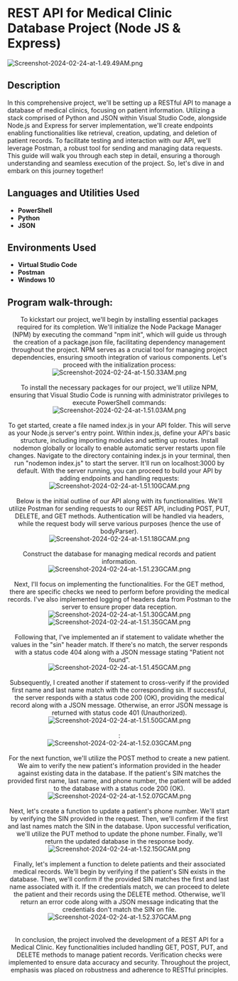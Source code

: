 <h1>REST API for Medical Clinic Database Project (Node JS & Express)</h1>

<img src="https://img.hotimg.com/Screenshot-2024-02-24-at-1.49.49AM.png" alt="Screenshot-2024-02-24-at-1.49.49AM.png" border="0" />

<h2>Description</h2>
In this comprehensive project, we'll be setting up a RESTful API to manage a database of medical clinics, focusing on patient information. Utilizing a stack comprised of Python and JSON within Visual Studio Code, alongside Node.js and Express for server implementation, we'll create endpoints enabling functionalities like retrieval, creation, updating, and deletion of patient records. To facilitate testing and interaction with our API, we'll leverage Postman, a robust tool for sending and managing data requests. This guide will walk you through each step in detail, ensuring a thorough understanding and seamless execution of the project. So, let's dive in and embark on this journey together!
<br />


<h2>Languages and Utilities Used</h2>

- <b>PowerShell</b> 
- <b>Python</b>
- <b>JSON</b>

<h2>Environments Used </h2>

- <b>Virtual Studio Code</b>
- <b>Postman</b>
- <b>Windows 10</b>

<h2>Program walk-through:</h2>

<p align="center">
To kickstart our project, we'll begin by installing essential packages required for its completion. We'll initialize the Node Package Manager (NPM) by executing the command "npm init", which will guide us through the creation of a package.json file, facilitating dependency management throughout the project. NPM serves as a crucial tool for managing project dependencies, ensuring smooth integration of various components. Let's proceed with the initialization process: <br/>
<img src="https://img.hotimg.com/Screenshot-2024-02-24-at-1.50.33AM.png" alt="Screenshot-2024-02-24-at-1.50.33AM.png" border="0" />
<br />
<br />
To install the necessary packages for our project, we'll utilize NPM, ensuring that Visual Studio Code is running with administrator privileges to execute PowerShell commands: <br/>
<img src="https://img.hotimg.com/Screenshot-2024-02-24-at-1.51.03AM.png" alt="Screenshot-2024-02-24-at-1.51.03AM.png" border="0" />
<br />
<br />
To get started, create a file named index.js in your API folder. This will serve as your Node.js server's entry point. Within index.js, define your API's basic structure, including importing modules and setting up routes. Install nodemon globally or locally to enable automatic server restarts upon file changes. Navigate to the directory containing index.js in your terminal, then run "nodemon index.js" to start the server. It'll run on localhost:3000 by default. With the server running, you can proceed to build your API by adding endpoints and handling requests: <br/>
<img src="https://img.hotimg.com/Screenshot-2024-02-24-at-1.51.10GCAM.png" alt="Screenshot-2024-02-24-at-1.51.10GCAM.png" border="0" />
<br />
<br />
Below is the initial outline of our API along with its functionalities. We'll utilize Postman for sending requests to our REST API, including POST, PUT, DELETE, and GET methods. Authentication will be handled via headers, while the request body will serve various purposes (hence the use of bodyParser).  <br/>
<img src="https://img.hotimg.com/Screenshot-2024-02-24-at-1.51.18GCAM.png" alt="Screenshot-2024-02-24-at-1.51.18GCAM.png" border="0" />
<br />
<br />
Construct the database for managing medical records and patient information.
 <br/>
<img src="https://img.hotimg.com/Screenshot-2024-02-24-at-1.51.23GCAM.png" alt="Screenshot-2024-02-24-at-1.51.23GCAM.png" border="0" />
<br />
<br />
Next, I'll focus on implementing the functionalities. For the GET method, there are specific checks we need to perform before providing the medical records. I've also implemented logging of headers data from Postman to the server to ensure proper data reception.  <br/>
<img src="https://img.hotimg.com/Screenshot-2024-02-24-at-1.51.30GCAM.png" alt="Screenshot-2024-02-24-at-1.51.30GCAM.png" border="0" />
<img src="https://img.hotimg.com/Screenshot-2024-02-24-at-1.51.35GCAM.png" alt="Screenshot-2024-02-24-at-1.51.35GCAM.png" border="0" />
<br />
<br />
Following that, I've implemented an if statement to validate whether the values in the "sin" header match. If there's no match, the server responds with a status code 404 along with a JSON message stating "Patient not found".  <br/>
<img src="https://img.hotimg.com/Screenshot-2024-02-24-at-1.51.45GCAM.png" alt="Screenshot-2024-02-24-at-1.51.45GCAM.png" border="0" />
<br />
<br />
Subsequently, I created another if statement to cross-verify if the provided first name and last name match with the corresponding sin. If successful, the server responds with a status code 200 (OK), providing the medical record along with a JSON message. Otherwise, an error JSON message is returned with status code 401 (Unauthorized).  <br/>
<img src="https://img.hotimg.com/Screenshot-2024-02-24-at-1.51.50GCAM.png" alt="Screenshot-2024-02-24-at-1.51.50GCAM.png" border="0" />
<br />
<br />
:  <br/>
<img src="https://img.hotimg.com/Screenshot-2024-02-24-at-1.52.03GCAM.png" alt="Screenshot-2024-02-24-at-1.52.03GCAM.png" border="0" />
<br />
<br />
For the next function, we'll utilize the POST method to create a new patient. We aim to verify the new patient's information provided in the header against existing data in the database. If the patient's SIN matches the provided first name, last name, and phone number, the patient will be added to the database with a status code 200 (OK).
<br/>
<img src="https://img.hotimg.com/Screenshot-2024-02-24-at-1.52.07GCAM.png" alt="Screenshot-2024-02-24-at-1.52.07GCAM.png" border="0" />
<br />
<br />
Next, let's create a function to update a patient's phone number. We'll start by verifying the SIN provided in the request. Then, we'll confirm if the first and last names match the SIN in the database. Upon successful verification, we'll utilize the PUT method to update the phone number. Finally, we'll return the updated database in the response body. <br/>
<img src="https://img.hotimg.com/Screenshot-2024-02-24-at-1.52.15GCAM.png" alt="Screenshot-2024-02-24-at-1.52.15GCAM.png" border="0" />
<br />
<br />
Finally, let's implement a function to delete patients and their associated medical records. We'll begin by verifying if the patient's SIN exists in the database. Then, we'll confirm if the provided SIN matches the first and last name associated with it. If the credentials match, we can proceed to delete the patient and their records using the DELETE method. Otherwise, we'll return an error code along with a JSON message indicating that the credentials don't match the SIN on file.
<br/>
<img src="https://img.hotimg.com/Screenshot-2024-02-24-at-1.52.37GCAM.png" alt="Screenshot-2024-02-24-at-1.52.37GCAM.png" border="0" />
<br />
<br />

<br />
In conclusion, the project involved the development of a REST API for a Medical Clinic. Key functionalities included handling GET, POST, PUT, and DELETE methods to manage patient records. Verification checks were implemented to ensure data accuracy and security. Throughout the project, emphasis was placed on robustness and adherence to RESTful principles.  
<br />
</p>

<!--
 ```diff
- text in red
+ text in green
! text in orange
# text in gray
@@ text in purple (and bold)@@
```
--!>
